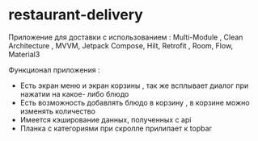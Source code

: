# restaurant-delivery

Приложение для доставки с использованием : Multi-Module , Clean Architecture , MVVM, Jetpack Compose, Hilt, Retrofit , Room, Flow, Material3

Функционал приложения :
- Есть экран меню и экран корзины , так же всплывает диалог при нажатии на какое- либо блюдо
- Есть возможность добавлять блюдо в корзину , в корзине можно изменять количество
- Имеется кэширование данных, полученных с api
- Планка с категориями при скролле прилипает к topbar
